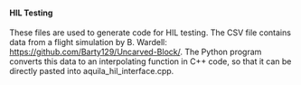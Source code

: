 #### HIL Testing
These files are used to generate code for HIL testing. The CSV file contains data from a flight simulation by B. Wardell: https://github.com/Barty129/Uncarved-Block/. The Python program converts this data to an interpolating function in C++ code, so that it can be directly pasted into aquila_hil_interface.cpp.